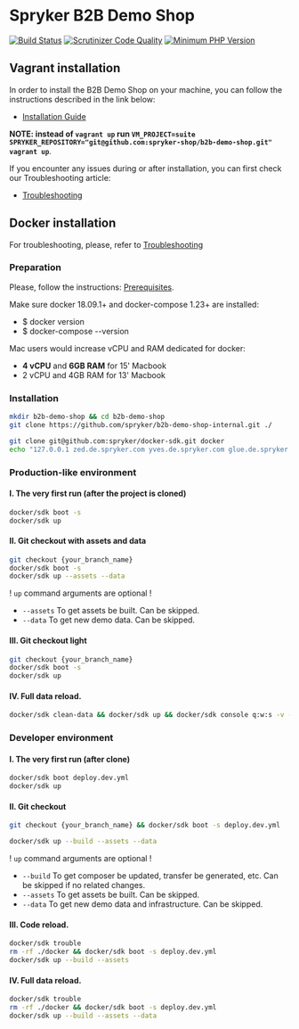 # Spryker B2B Demo Shop
[![Build Status](https://travis-ci.org/spryker-shop/b2b-demo-shop.svg?branch=master)](https://travis-ci.org/spryker-shop/b2b-demo-shop)
[![Scrutinizer Code Quality](https://scrutinizer-ci.com/g/spryker-shop/b2b-demo-shop/badges/quality-score.png?b=master)](https://scrutinizer-ci.com/g/spryker-shop/b2b-demo-shop/?branch=master)
[![Minimum PHP Version](https://img.shields.io/badge/php-%3E%3D%207.2-8892BF.svg)](https://php.net/)

## Vagrant installation
In order to install the B2B Demo Shop on your machine, you can follow the instructions described in the link below:

* [Installation Guide](http://documentation.spryker.com/content/dev-getting-started.htm)

__NOTE: instead of `vagrant up` run `VM_PROJECT=suite SPRYKER_REPOSITORY="git@github.com:spryker-shop/b2b-demo-shop.git" vagrant up`__.

If you encounter any issues during or after installation, you can first check our Troubleshooting article:

* [Troubleshooting](http://documentation.spryker.com/content/installation/troubleshooting.htm)

## Docker installation

For troubleshooting, please, refer to [Troubleshooting](https://documentation.spryker.com/docs/spryker-in-docker-troubleshooting)

### Preparation

Please, follow the instructions: [Prerequisites](https://documentation.spryker.com/docs/docker-installation-prerequisites).

Make sure docker 18.09.1+ and docker-compose 1.23+ are installed:

- $ docker version
- $ docker-compose --version

Mac users would increase vCPU and RAM dedicated for docker:
- **4 vCPU** and **6GB RAM** for 15' Macbook
- 2 vCPU and 4GB RAM for 13' Macbook

### Installation

```bash
mkdir b2b-demo-shop && cd b2b-demo-shop
git clone https://github.com/spryker/b2b-demo-shop-internal.git ./
```

```bash
git clone git@github.com:spryker/docker-sdk.git docker
echo "127.0.0.1 zed.de.spryker.com yves.de.spryker.com glue.de.spryker.com zed.at.spryker.com yves.at.spryker.com glue.at.spryker.com zed.us.spryker.com yves.us.spryker.com glue.us.spryker.com mail.spryker.com scheduler.spryker.com queue.spryker.com" | sudo tee -a /etc/hosts
```

### Production-like environment

#### I. The very first run (after the project is cloned)
```bash
docker/sdk boot -s
docker/sdk up
```

#### II. Git checkout with assets and data
```bash
git checkout {your_branch_name}
docker/sdk boot -s
docker/sdk up --assets --data
```

! `up` command arguments are optional !

- `--assets` To get assets be built. Can be skipped.
- `--data` To get new demo data. Can be skipped.

#### III. Git checkout light
```bash
git checkout {your_branch_name}
docker/sdk boot -s
docker/sdk up
```

#### IV. Full data reload.
```bash
docker/sdk clean-data && docker/sdk up && docker/sdk console q:w:s -v -s
```

### Developer environment

#### I. The very first run (after clone)
```bash
docker/sdk boot deploy.dev.yml
docker/sdk up
```

#### II. Git checkout
```bash
git checkout {your_branch_name} && docker/sdk boot -s deploy.dev.yml

docker/sdk up --build --assets --data
```
! `up` command arguments are optional !

- `--build` To get composer be updated, transfer be generated, etc. Can be skipped if no related changes.
- `--assets` To get assets be built. Can be skipped.
- `--data` To get new demo data and infrastructure. Can be skipped.

#### III. Code reload.
```bash
docker/sdk trouble
rm -rf ./docker && docker/sdk boot -s deploy.dev.yml
docker/sdk up --build --assets
```

#### IV. Full data reload.
```bash
docker/sdk trouble
rm -rf ./docker && docker/sdk boot -s deploy.dev.yml
docker/sdk up --build --assets --data
```


